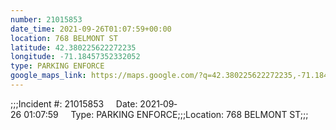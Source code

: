 ```yaml
---
number: 21015853
date_time: 2021-09-26T01:07:59+00:00
location: 768 BELMONT ST
latitude: 42.380225622272235
longitude: -71.18457352332052
type: PARKING ENFORCE
google_maps_link: https://maps.google.com/?q=42.380225622272235,-71.18457352332052
---
```


;;;Incident #: 21015853     Date: 2021‐09‐26 01:07:59     Type: PARKING ENFORCE;;;Location: 768 BELMONT ST;;;

